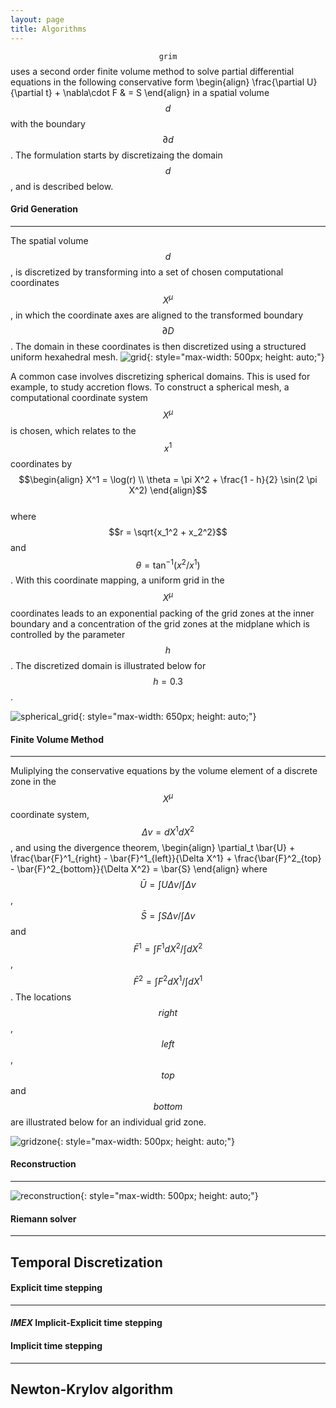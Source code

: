```yaml
---
layout: page
title: Algorithms
---
```


$$\mathtt{grim}$$ uses a second order finite volume method to solve partial
differential equations in the following conservative form
\begin{align}
\frac{\partial U}{\partial t} + \nabla\cdot F & = S
\end{align}
in a spatial volume $$d$$ with the boundary $$\partial d$$. The formulation
starts by discretizaing the domain $$d$$, and is described below.

#### Grid Generation
---
The spatial volume $$d$$, is discretized by
transforming into a set of chosen computational coordinates $$X^\mu$$, in which
the coordinate axes are aligned to the transformed boundary $$\partial D$$. The
domain in these coordinates is then discretized using a structured uniform
hexahedral mesh.
![grid](../grid.png){: style="max-width: 500px; height: auto;"}

A common case involves discretizing spherical domains. This is used for example,
to study accretion flows. To construct a spherical mesh, a computational
coordinate system $$X^\mu$$ is chosen, which relates to the $$x^1$$ coordinates
by
$$\begin{align}
X^1 = \log(r) \\
\theta = \pi X^2 + \frac{1 - h}{2} \sin(2 \pi X^2)
\end{align}$$<br>
where $$r = \sqrt{x_1^2 + x_2^2}$$ and $$\theta = \tan^{-1}({x^2/x^1})$$. With
this coordinate mapping, a uniform grid in the $$X^\mu$$ coordinates leads to an
exponential packing of the grid zones at the inner boundary and a concentration
of the grid zones at the midplane which is controlled by the parameter $$h$$.
The discretized domain is illustrated below for $$h = 0.3$$.

![spherical_grid](../spherical_grid_generation.png){: style="max-width: 650px; height: auto;"}

#### Finite Volume Method
---
Muliplying the conservative equations by the volume element of a discrete zone
in the $$X^\mu$$ coordinate system, $$\Delta v = dX^1dX^2$$, and using the
divergence theorem, 
\begin{align}
\partial_t \bar{U} + \frac{\bar{F}^1_{right} - \bar{F}^1_{left}}{\Delta X^1} + \frac{\bar{F}^2_{top} - \bar{F}^2_{bottom}}{\Delta X^2} = \bar{S}
\end{align}
where $$\bar{U} = \int U \Delta v/\int \Delta v$$, $$\bar{S} = \int S \Delta v/\int
\Delta v$$ and $$\bar{F}^1 = \int F^1 dX^2/\int dX^2$$, $$\bar{F}^2 = \int F^2
dX^1/\int dX^1$$. The locations $$right$$, $$left$$, $$top$$ and $$bottom$$ are
illustrated below for an individual grid zone.

![gridzone](../gridzone.png){: style="max-width: 500px; height: auto;"}


#### Reconstruction
---
![reconstruction](../reconstruction.png){: style="max-width: 500px; height: auto;"}

#### Riemann solver
---

## Temporal Discretization

#### Explicit time stepping
---

#### _IMEX_ Implicit-Explicit time stepping

#### Implicit time stepping
---

## Newton-Krylov algorithm

